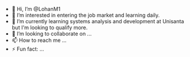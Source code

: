 - 👋 Hi, I’m @LohanM1
- 👀 I’m interested in entering the job market and learning daily.
- 🌱 I’m currently learning systems analysis and development at Unisanta but I'm looking to qualify more.
- 💞️ I’m looking to collaborate on ...
- 📫 How to reach me ...
- ⚡ Fun fact: ...

<!---
LohanM1/LohanM1 is a ✨ special ✨ repository because its `README.md` (this file) appears on your GitHub profile.
You can click the Preview link to take a look at your changes.
--->
